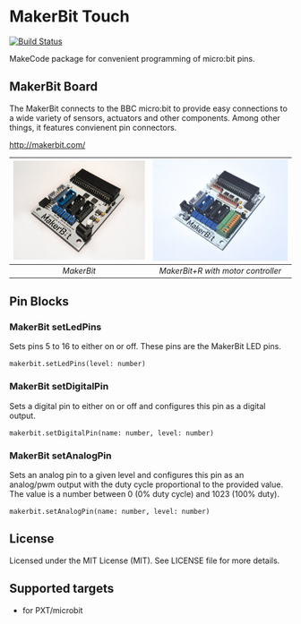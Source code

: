 # MakerBit Touch

[![Build Status](https://travis-ci.org/1010Technologies/pxt-makerbit-pins.svg?branch=master)](https://travis-ci.org/1010Technologies/pxt-makerbit-pins)

MakeCode package for convenient programming of micro:bit pins.

## MakerBit Board

The MakerBit connects to the BBC micro:bit to provide easy connections to a wide variety of sensors, actuators and other components. Among other things, it features convienent pin connectors.

http://makerbit.com/

| ![MakerBit](https://github.com/1010Technologies/pxt-makerbit/raw/master/MakerBit.png "MakerBit") | ![MakerBit+R](https://github.com/1010Technologies/pxt-makerbit/raw/master/MakerBit+R.png "MakerBit+R") |
| :----------------------------------------------------------------------------------------------: | :----------------------------------------------------------------------------------------------------: |
|                                            _MakerBit_                                            |                                   _MakerBit+R with motor controller_                                   |

## Pin Blocks

### MakerBit setLedPins

Sets pins 5 to 16 to either on or off. These pins are the MakerBit LED pins.

```sig
makerbit.setLedPins(level: number)
```

### MakerBit setDigitalPin

Sets a digital pin to either on or off and configures this pin as a digital output.

```sig
makerbit.setDigitalPin(name: number, level: number)
```

### MakerBit setAnalogPin

Sets an analog pin to a given level and configures this pin as an analog/pwm output with the duty cycle proportional to the provided value. The value is a number between 0 (0% duty cycle) and 1023 (100% duty).

```sig
makerbit.setAnalogPin(name: number, level: number)
```

## License

Licensed under the MIT License (MIT). See LICENSE file for more details.

## Supported targets

- for PXT/microbit

